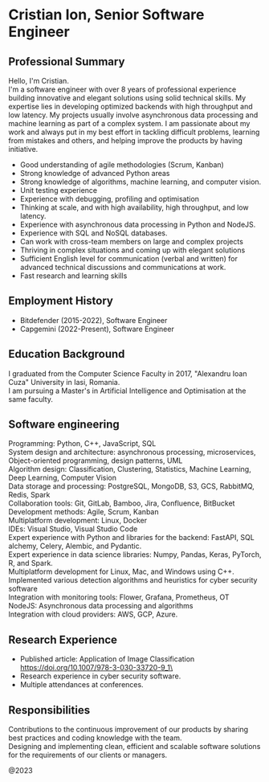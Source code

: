 # Cristian Ion, Senior Software Engineer

## Professional Summary
Hello, I'm Cristian.\
I'm a software engineer with over 8 years of professional experience building innovative and elegant solutions using solid technical skills.
My expertise lies in developing optimized backends with high throughput and low latency. My projects usually involve asynchronous data processing and machine learning as part of a complex system. I am passionate about my work and always put in my best effort in tackling difficult problems, learning from mistakes and others, and helping improve the products by having initiative.

* Good understanding of agile methodologies (Scrum, Kanban)
* Strong knowledge of advanced Python areas
* Strong knowledge of algorithms, machine learning, and computer vision.
* Unit testing experience
* Experience with debugging, profiling and optimisation
* Thinking at scale, and with high availability, high throughput, and low latency.
* Experience with asynchronous data processing in Python and NodeJS.
* Experience with SQL and NoSQL databases.
* Can work with cross-team members on large and complex projects
* Thriving in complex situations and coming up with elegant solutions
* Sufficient English level for communication (verbal and written) for advanced technical discussions and communications at work.
* Fast research and learning skills

## Employment History
- Bitdefender (2015-2022), Software Engineer
- Capgemini (2022-Present), Software Engineer

## Education Background
I graduated from the Computer Science Faculty in 2017, "Alexandru Ioan Cuza" University in Iasi, Romania.\
I am pursuing a Master's in Artificial Intelligence and Optimisation at the same faculty.

## Software engineering
Programming: Python, C++, JavaScript, SQL\
System design and architecture: asynchronous processing, microservices, Object-oriented programming, design patterns, UML\
Algorithm design: Classification, Clustering, Statistics, Machine Learning, Deep Learning, Computer Vision\
Data storage and processing: PostgreSQL, MongoDB, S3, GCS, RabbitMQ, Redis, Spark\
Collaboration tools: Git, GitLab, Bamboo, Jira, Confluence, BitBucket\
Development methods: Agile, Scrum, Kanban\
Multiplatform development: Linux, Docker\
IDEs: Visual Studio, Visual Studio Code\
Expert experience with Python and libraries for the backend: FastAPI, SQL alchemy, Celery, Alembic, and Pydantic.\
Expert experience in data science libraries: Numpy, Pandas, Keras, PyTorch, R, and Spark.\
Multiplatform development for Linux, Mac, and Windows using C++.\
Implemented various detection algorithms and heuristics for cyber security software\
Integration with monitoring tools: Flower, Grafana, Prometheus, OT\
NodeJS: Asynchronous data processing and algorithms\
Integration with cloud providers: AWS, GCP, Azure.

## Research Experience
- Published article: Application of Image Classification https://doi.org/10.1007/978-3-030-33720-9_1\
- Research experience in cyber security software.
- Multiple attendances at conferences.

## Responsibilities
Contributions to the continuous improvement of our products by sharing best practices and coding knowledge with the team.\
Designing and implementing clean, efficient and scalable software solutions for the requirements of our clients or managers.

@2023
